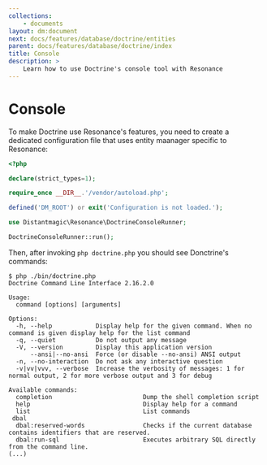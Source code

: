 ```yaml
---
collections: 
    - documents
layout: dm:document
next: docs/features/database/doctrine/entities
parent: docs/features/database/doctrine/index
title: Console
description: >
    Learn how to use Doctrine's console tool with Resonance
---
```


# Console

To make Doctrine use Resonance's features, you need to create a dedicated
configuration file that uses entity maanager specific to Resonance:

```php file:bin/doctrine.php
<?php

declare(strict_types=1);

require_once __DIR__.'/vendor/autoload.php';

defined('DM_ROOT') or exit('Configuration is not loaded.');

use Distantmagic\Resonance\DoctrineConsoleRunner;

DoctrineConsoleRunner::run();
```

Then, after invoking `php doctrine.php` you should see Donctrine's commands:

```shell
$ php ./bin/doctrine.php
Doctrine Command Line Interface 2.16.2.0

Usage:
  command [options] [arguments]

Options:
  -h, --help            Display help for the given command. When no command is given display help for the list command
  -q, --quiet           Do not output any message
  -V, --version         Display this application version
      --ansi|--no-ansi  Force (or disable --no-ansi) ANSI output
  -n, --no-interaction  Do not ask any interactive question
  -v|vv|vvv, --verbose  Increase the verbosity of messages: 1 for normal output, 2 for more verbose output and 3 for debug

Available commands:
  completion                         Dump the shell completion script
  help                               Display help for a command
  list                               List commands
 dbal
  dbal:reserved-words                Checks if the current database contains identifiers that are reserved.
  dbal:run-sql                       Executes arbitrary SQL directly from the command line.
(...)
```
